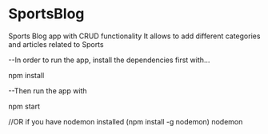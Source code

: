 # SportsBlog
Sports Blog app with CRUD functionality
It allows to add different categories and articles related to Sports 

--In order to run the app, install the dependencies first with...

npm install

--Then run the app with

npm start

//OR if you have nodemon installed (npm install -g nodemon)
nodemon

